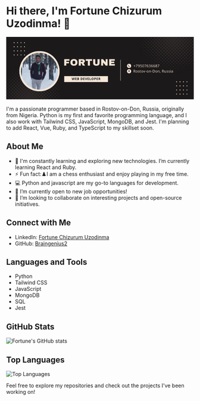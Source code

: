# Hi there, I'm Fortune Chizurum Uzodinma! 👋

![Fortune Chizurum Uzodinma](/images/Fortune.png)

I'm a passionate programmer based in Rostov-on-Don, Russia, originally from Nigeria. Python is my first and favorite programming language, and I also work with Tailwind CSS, JavaScript, MongoDB, and Jest. I'm planning to add React, Vue, Ruby, and TypeScript to my skillset soon.

## About Me

- 🌱 I'm constantly learning and exploring new technologies. I’m currently learning React and Ruby.
- ⚡ Fun fact:♟️I am a chess enthusiast and enjoy playing in my free time.
- 💻 Python and javascript are my go-to languages for development.
- 🔭 I’m currently open to new job opportunities!
- 👯 I’m looking to collaborate on interesting projects and open-source initiatives.

## Connect with Me

- LinkedIn: [Fortune Chizurum Uzodinma](https://www.linkedin.com/in/your-linkedin-profile)
- GitHub: [Braingenius2](https://github.com/Braingenius2)

## Languages and Tools

- Python
- Tailwind CSS
- JavaScript
- MongoDB
- SQL
- Jest

## GitHub Stats

![Fortune's GitHub stats](https://github-readme-stats.vercel.app/api?username=Braingenius2&show_icons=true&theme=radical)

## Top Languages

![Top Languages](https://github-readme-stats.vercel.app/api/top-langs/?username=Braingenius2&layout=compact&theme=radical)

Feel free to explore my repositories and check out the projects I've been working on!

<!--
**Braingenius2/Braingenius2** is a ✨ _special_ ✨ repository because its `README.md` (this file) appears on your GitHub profile.

Here are some ideas to get you started:

- 🔭 I’m currently working on ...
- 🌱 I’m currently learning ...
- 👯 I’m looking to collaborate on ...
- 🤔 I’m looking for help with ...
- 💬 Ask me about ...
- 📫 How to reach me: ...
- 😄 Pronouns: ...
- ⚡ Fun fact: ...
-->
